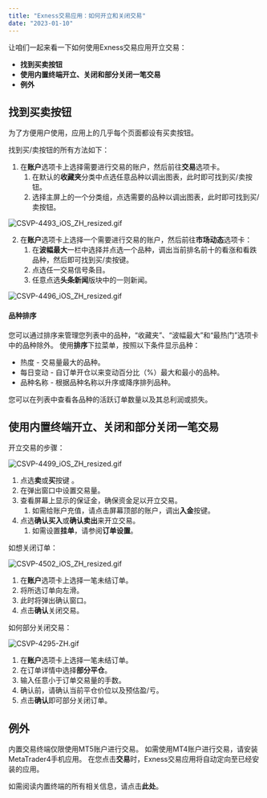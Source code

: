 ```yaml
---
title: "Exness交易应用：如何开立和关闭交易"
date: "2023-01-10"
---
```


让咱们一起来看一下如何使用Exness交易应用开立交易：

- **找到买卖按钮**
- **使用内置终端开立、关闭和部分关闭一笔交易**
- **例外**

## 找到买卖按钮

为了方便用户使用，应用上的几乎每个页面都设有买卖按钮。

找到买/卖按钮的所有方法如下：

1. 在**账户**选项卡上选择需要进行交易的账户，然后前往**交易**选项卡。
    1. 在默认的**收藏夹**分类中点选任意品种以调出图表，此时即可找到买/卖按钮。
    2. 选择主屏上的一个分类组，点选需要的品种以调出图表，此时即可找到买/卖按钮。

![CSVP-4493_iOS_ZH_resized.gif](https://get.exness.help/hc/article_attachments/6532359870748)

2. 在**账户**选项卡上选择一个需要进行交易的账户，然后前往**市场动态**选项卡：
    1. 在**波幅最大**一栏中选择并点选一个品种，调出当前排名前十的看涨和看跌品种，然后即可找到买/卖按键。
    2. 点选任一交易信号条目。
    3. 任意点选**头条新闻**版块中的一则新闻。

![CSVP-4496_iOS_ZH_resized.gif](https://get.exness.help/hc/article_attachments/6532483607964)

#### **品种排序**

您可以通过排序来管理您列表中的品种，“收藏夹”、“波幅最大”和“最热门”选项卡中的品种除外。 使用**排序**下拉菜单，按照以下条件显示品种：

- 热度 - 交易量最大的品种。
- 每日变动 - 自订单开仓以来变动百分比（%）最大和最小的品种。
- 品种名称 - 根据品种名称以升序或降序排列品种。

您可以在列表中查看各品种的活跃订单数量以及其总利润或损失。

## 使用内置终端开立、关闭和部分关闭一笔交易

开立交易的步骤：

![CSVP-4499_iOS_ZH_resized.gif](https://get.exness.help/hc/article_attachments/6532676669980)

1. 点选**卖**或**买**按键 。
2. 在弹出窗口中设置交易量。
3. 查看屏幕上显示的保证金，确保资金足以开立交易。
    1. 如需给账户充值，请点击屏幕顶部的账户，调出**入金**按键。
4. 点选**确认买入**或**确认卖出**来开立交易。
    1. 如需设置**挂单**，请参阅**订单设置**。

如想关闭订单：

![CSVP-4502_iOS_ZH_resized.gif](https://get.exness.help/hc/article_attachments/6532570221852)

1. 在**账户**选项卡上选择一笔未结订单。
2. 将所选订单向左滑。
3. 此时将弹出确认窗口。
4. 点击**确认**关闭交易。

如何部分关闭交易：

![CSVP-4295-ZH.gif](https://get.exness.help/hc/article_attachments/6532574389532)

1. 在**账户**选项卡上选择一笔未结订单。
2. 在订单详情中选择**部分平仓**。
3. 输入任意小于订单交易量的手数。
4. 确认前，请确认当前平仓价位以及预估盈/亏。
5. 点击**确认**即可部分关闭订单。

## 例外

内置交易终端仅限使用MT5账户进行交易。 如需使用MT4账户进行交易，请安装MetaTrader4手机应用。 在您点击**交易**时，Exness交易应用将自动定向至已经安装的应用。

如需阅读内置终端的所有相关信息，请点击**此处**。
